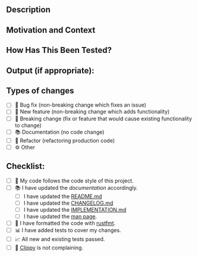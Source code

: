 ## Description
<!--- Describe your changes in detail -->

## Motivation and Context
<!--- Why is this change required? What problem does it solve? -->
<!--- If it fixes an open issue, please link to the issue here. -->

## How Has This Been Tested?
<!--- Please describe in detail how you tested your changes. -->
<!--- Include details of your testing environment, and the tests you ran to -->
<!--- see how your change affects other areas of the code, etc. -->

## Output (if appropriate):
<!--- What is the expected output of the project after these changes? -->
<!--- You might use logs, screenshots or files depending on the behaviour. --->

## Types of changes
<!--- What types of changes does your code introduce? Put an `x` in all the boxes that apply: -->
- [ ] 🐛 Bug fix (non-breaking change which fixes an issue)
- [ ] 🌱 New feature (non-breaking change which adds functionality)
- [ ] 🌵 Breaking change (fix or feature that would cause existing functionality to change)
- [ ] 📚 Documentation (no code change)
- [ ] 🧹 Refactor (refactoring production code)
- [ ] ⚙️ Other <!--- (provide information) -->

## Checklist:
<!--- Go over all the following points, and put an `x` in all the boxes that apply. -->
- [ ] 🎨 My code follows the code style of this project.
- [ ] 📚 I have updated the _documentation_ accordingly.
  - [ ] I have updated the [README.md](https://github.com/orhun/menyoki/blob/master/README.md)
  - [ ] I have updated the [CHANGELOG.md](https://github.com/orhun/menyoki/blob/master/CHANGELOG.md)
  - [ ] I have updated the [IMPLEMENTATION.md](https://github.com/orhun/menyoki/blob/master/IMPLEMENTATION.md)
  - [ ] I have updated the [man page](https://github.com/orhun/menyoki/blob/master/man/menyoki.1).
- [ ] 📐 I have formatted the code with [rustfmt](https://github.com/rust-lang/rustfmt).
- [ ] 📊 I have added tests to cover my changes.
- [ ] 📈 All new and existing tests passed.
- [ ] 📎 [Clippy](https://github.com/rust-lang/rust-clippy) is not complaining.
